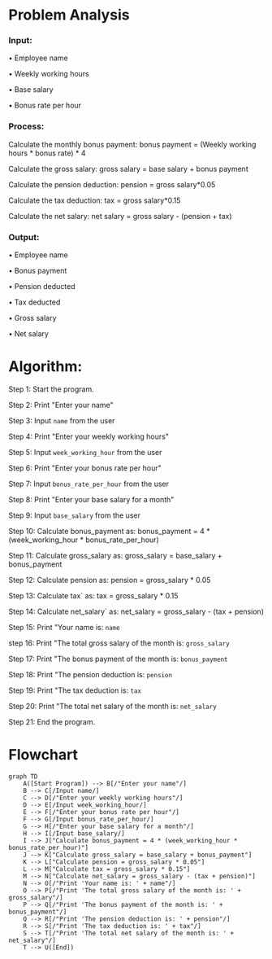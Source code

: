 
# Problem Analysis

### Input:
• Employee name

• Weekly working hours

• Base salary

• Bonus rate per hour

### Process:

Calculate the monthly bonus payment: bonus payment = (Weekly working hours * bonus rate) * 4

Calculate the gross salary: gross salary = base salary + bonus payment

Calculate the pension deduction: pension = gross salary*0.05

Calculate the tax deduction: tax = gross salary*0.15

Calculate the net salary: net salary = gross salary - (pension + tax)

### Output:

• Employee name

• Bonus payment

• Pension deducted

• Tax deducted

• Gross salary

• Net salary

# Algorithm:

Step 1: Start the program.

Step 2: Print "Enter your name"

Step 3: Input `name` from the user

Step 4: Print "Enter your weekly working hours"

Step 5: Input `week_working_hour` from the user

Step 6: Print "Enter your bonus rate per hour"

Step 7: Input `bonus_rate_per_hour` from the user

Step 8: Print "Enter your base salary for a month"

Step 9: Input `base_salary` from the user

Step 10: Calculate bonus_payment as: bonus_payment = 4 * (week_working_hour * bonus_rate_per_hour)

Step 11: Calculate gross_salary as: gross_salary = base_salary + bonus_payment

Step 12: Calculate pension as: pension = gross_salary * 0.05

Step 13: Calculate tax` as: tax = gross_salary * 0.15

Step 14: Calculate net_salary` as: net_salary = gross_salary - (tax + pension)

Step 15: Print "Your name is:  `name`

step 16: Print "The total gross salary of the month is:  `gross_salary`

Step 17: Print "The bonus payment of the month is:  `bonus_payment`

Step 18: Print "The pension deduction is:  `pension`

Step 19: Print "The tax deduction is: `tax`

Step 20: Print "The total net salary of the month is: `net_salary`

Step 21: End the program.

# Flowchart

``` mermaid
graph TD
    A([Start Program]) --> B[/"Enter your name"/]
    B --> C[/Input name/]
    C --> D[/"Enter your weekly working hours"/]
    D --> E[/Input week_working_hour/]
    E --> F[/"Enter your bonus rate per hour"/]
    F --> G[/Input bonus_rate_per_hour/]
    G --> H[/"Enter your base salary for a month"/]
    H --> I[/Input base_salary/]
    I --> J["Calculate bonus_payment = 4 * (week_working_hour * bonus_rate_per_hour)"]
    J --> K["Calculate gross_salary = base_salary + bonus_payment"]
    K --> L["Calculate pension = gross_salary * 0.05"]
    L --> M["Calculate tax = gross_salary * 0.15"]
    M --> N["Calculate net_salary = gross_salary - (tax + pension)"]
    N --> O[/"Print 'Your name is: ' + name"/]
    O --> P[/"Print 'The total gross salary of the month is: ' + gross_salary"/]
    P --> Q[/"Print 'The bonus payment of the month is: ' + bonus_payment"/]
    Q --> R[/"Print 'The pension deduction is: ' + pension"/]
    R --> S[/"Print 'The tax deduction is: ' + tax"/]
    S --> T[/"Print 'The total net salary of the month is: ' + net_salary"/]
    T --> U([End])
